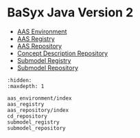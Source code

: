 # BaSyx Java Version 2

* [AAS Environment](aas_environment/index)
* [AAS Registry](aas_registry)
* [AAS Repository](aas_repository/index)
* [Concept Description Repository](cd_repository)
* [Submodel Registry](submodel_registry)
* [Submodel Repository](submodel_repository)

```{toctree}
:hidden:
:maxdepth: 1

aas_environment/index
aas_registry
aas_repository/index
cd_repository
submodel_registry
submodel_repository
```